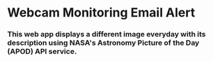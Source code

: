# Webcam Monitoring Email Alert

### This web app displays a different image everyday with its description using NASA's Astronomy Picture of the Day (APOD) API service.
